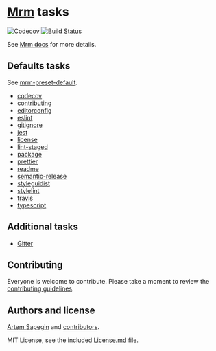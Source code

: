 # [Mrm](https://github.com/sapegin/mrm) tasks

[![Codecov](https://codecov.io/gh/sapegin/mrm-tasks/branch/master/graph/badge.svg)](https://codecov.io/gh/sapegin/mrm-tasks) [![Build Status](https://travis-ci.org/sapegin/mrm-tasks.svg)](https://travis-ci.org/sapegin/mrm-tasks)

See [Mrm docs](https://github.com/sapegin/mrm#usage) for more details.

## Defaults tasks

See [mrm-preset-default](https://github.com/sapegin/mrm-tasks/tree/master/packages/mrm-preset-default).

<!-- textlint-disable terminology -->

* [codecov](https://github.com/sapegin/mrm-tasks/tree/master/packages/mrm-task-codecov)
* [contributing](https://github.com/sapegin/mrm-tasks/tree/master/packages/mrm-task-contributing)
* [editorconfig](https://github.com/sapegin/mrm-tasks/tree/master/packages/mrm-task-editorconfig)
* [eslint](https://github.com/sapegin/mrm-tasks/tree/master/packages/mrm-task-eslint)
* [gitignore](https://github.com/sapegin/mrm-tasks/tree/master/packages/mrm-task-gitignore)
* [jest](https://github.com/sapegin/mrm-tasks/tree/master/packages/mrm-task-jest)
* [license](https://github.com/sapegin/mrm-tasks/tree/master/packages/mrm-task-license)
* [lint-staged](https://github.com/sapegin/mrm-tasks/tree/master/packages/mrm-task-lint-staged)
* [package](https://github.com/sapegin/mrm-tasks/tree/master/packages/mrm-task-package)
* [prettier](https://github.com/sapegin/mrm-tasks/tree/master/packages/mrm-task-prettier)
* [readme](https://github.com/sapegin/mrm-tasks/tree/master/packages/mrm-task-readme)
* [semantic-release](https://github.com/sapegin/mrm-tasks/tree/master/packages/mrm-task-semantic-release)
* [styleguidist](https://github.com/sapegin/mrm-tasks/tree/master/packages/mrm-task-styleguidist)
* [stylelint](https://github.com/sapegin/mrm-tasks/tree/master/packages/mrm-task-stylelint)
* [travis](https://github.com/sapegin/mrm-tasks/tree/master/packages/mrm-task-travis)
* [typescript](https://github.com/sapegin/mrm-tasks/tree/master/packages/mrm-task-typescript)

<!-- textlint-enable -->

## Additional tasks

* [Gitter](https://github.com/sapegin/mrm-tasks/tree/master/packages/mrm-task-gitter)

## Contributing

Everyone is welcome to contribute. Please take a moment to review the [contributing guidelines](Contributing.md).

## Authors and license

[Artem Sapegin](http://sapegin.me) and [contributors](https://github.com/sapegin/mrm-tasks/graphs/contributors).

MIT License, see the included [License.md](License.md) file.

